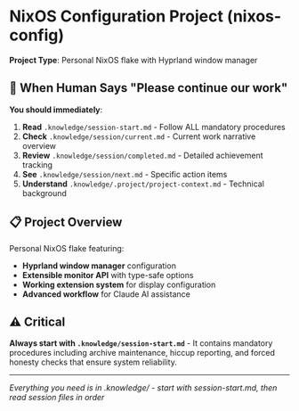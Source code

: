 # NixOS Configuration Project (nixos-config)

**Project Type**: Personal NixOS flake with Hyprland window manager  

## 🚀 When Human Says "Please continue our work"

**You should immediately**:
1. **Read** `.knowledge/session-start.md` - Follow ALL mandatory procedures
2. **Check** `.knowledge/session/current.md` - Current work narrative overview
3. **Review** `.knowledge/session/completed.md` - Detailed achievement tracking  
4. **See** `.knowledge/session/next.md` - Specific action items
5. **Understand** `.knowledge/.project/project-context.md` - Technical background

## 📋 Project Overview
Personal NixOS flake featuring:
- **Hyprland window manager** configuration
- **Extensible monitor API** with type-safe options
- **Working extension system** for display configuration
- **Advanced workflow** for Claude AI assistance

## ⚠️ Critical
**Always start with `.knowledge/session-start.md`** - It contains mandatory procedures including archive maintenance, hiccup reporting, and forced honesty checks that ensure system reliability.

---
*Everything you need is in .knowledge/ - start with session-start.md, then read session files in order*
